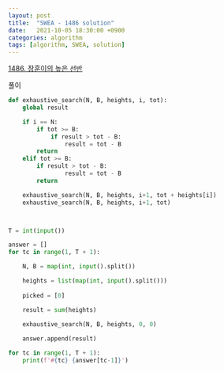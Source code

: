 ```yaml
---
layout: post
title:  "SWEA - 1486 solution"
date:   2021-10-05 18:30:00 +0900
categories: algorithm
tags: [algorithm, SWEA, solution]
---
```

[1486. 장훈이의 높은 선반](https://swexpertacademy.com/main/code/problem/problemDetail.do?contestProbId=AV2b7Yf6ABcBBASw&categoryId=AV2b7Yf6ABcBBASw&categoryType=CODE&problemTitle=1486&orderBy=FIRST_REG_DATETIME&selectCodeLang=ALL&select-1=&pageSize=10&pageIndex=1)

풀이

```python
def exhaustive_search(N, B, heights, i, tot):
    global result

    if i == N:
        if tot >= B:
            if result > tot - B:
                result = tot - B
        return
    elif tot >= B:
        if result > tot - B:
                result = tot - B
        return

    exhaustive_search(N, B, heights, i+1, tot + heights[i])
    exhaustive_search(N, B, heights, i+1, tot)



T = int(input())

answer = []
for tc in range(1, T + 1):

    N, B = map(int, input().split())

    heights = list(map(int, input().split()))
    
    picked = [0]

    result = sum(heights)

    exhaustive_search(N, B, heights, 0, 0)
                
    answer.append(result)

for tc in range(1, T + 1):
    print(f'#{tc} {answer[tc-1]}')
```

